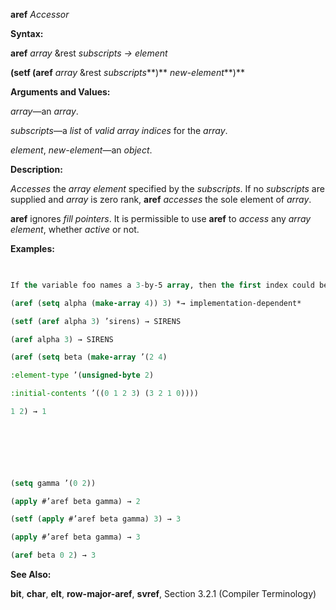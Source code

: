 **aref** *Accessor* 



**Syntax:** 



**aref** *array* &amp;rest *subscripts → element* 



**(setf (aref** *array* &amp;rest *subscripts***)** *new-element***)** 



**Arguments and Values:** 



*array*—an *array*. 



*subscripts*—a *list* of *valid array indices* for the *array*. 



*element*, *new-element*—an *object*. 



**Description:** 



*Accesses* the *array element* specified by the *subscripts*. If no *subscripts* are supplied and *array* is zero rank, **aref** *accesses* the sole element of *array*. 



**aref** ignores *fill pointers*. It is permissible to use **aref** to *access* any *array element*, whether *active* or not. 



**Examples:**
```lisp
 

If the variable foo names a 3-by-5 array, then the first index could be 0, 1, or 2, and then second index could be 0, 1, 2, 3, or 4. The array elements can be referred to by using the *function* **aref**; for example, (aref foo 2 1) refers to element (2, 1) of the array. 

(aref (setq alpha (make-array 4)) 3) *→ implementation-dependent* 

(setf (aref alpha 3) ’sirens) → SIRENS 

(aref alpha 3) → SIRENS 

(aref (setq beta (make-array ’(2 4) 

:element-type ’(unsigned-byte 2) 

:initial-contents ’((0 1 2 3) (3 2 1 0)))) 

1 2) → 1 



 

 

(setq gamma ’(0 2)) 

(apply #’aref beta gamma) → 2 

(setf (apply #’aref beta gamma) 3) → 3 

(apply #’aref beta gamma) → 3 

(aref beta 0 2) → 3 


```
**See Also:** 



**bit**, **char**, **elt**, **row-major-aref**, **svref**, Section 3.2.1 (Compiler Terminology) 




